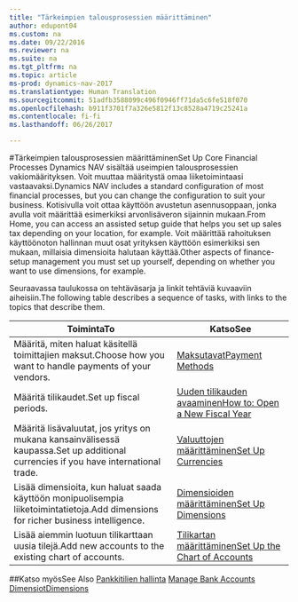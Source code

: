```yaml
---
title: "Tärkeimpien talousprosessien määrittäminen"
author: edupont04
ms.custom: na
ms.date: 09/22/2016
ms.reviewer: na
ms.suite: na
ms.tgt_pltfrm: na
ms.topic: article
ms-prod: dynamics-nav-2017
ms.translationtype: Human Translation
ms.sourcegitcommit: 51adfb3588099c496f0946ff71da5c6fe518f070
ms.openlocfilehash: b911f3701f7a326e5812f13c8528a4719c25241a
ms.contentlocale: fi-fi
ms.lasthandoff: 06/26/2017

---
```


#<a name="set-up-core-financial-processes"></a><span data-ttu-id="5cfcf-102">Tärkeimpien talousprosessien määrittäminen</span><span class="sxs-lookup"><span data-stu-id="5cfcf-102">Set Up Core Financial Processes</span></span>
<span data-ttu-id="5cfcf-103">Dynamics NAV sisältää useimpien talousprosessien vakiomäärityksen. Voit muuttaa määritystä omaa liiketoimintaasi vastaavaksi.</span><span class="sxs-lookup"><span data-stu-id="5cfcf-103">Dynamics NAV includes a standard configuration of most financial processes, but you can change the configuration to suit your business.</span></span>
<span data-ttu-id="5cfcf-104">Kotisivulla voit ottaa käyttöön avustetun asennusoppaan, jonka avulla voit määrittää esimerkiksi arvonlisäveron sijainnin mukaan.</span><span class="sxs-lookup"><span data-stu-id="5cfcf-104">From Home, you can access an assisted setup guide that helps you set up sales tax depending on your location, for example.</span></span> <span data-ttu-id="5cfcf-105">Voit määrittää rahoituksen käyttöönoton hallinnan muut osat yrityksen käyttöön esimerkiksi sen mukaan, millaisia dimensioita halutaan käyttää.</span><span class="sxs-lookup"><span data-stu-id="5cfcf-105">Other aspects of finance-setup management you must set up yourself, depending on whether you want to use dimensions, for example.</span></span>  

<span data-ttu-id="5cfcf-106">Seuraavassa taulukossa on tehtäväsarja ja linkit tehtäviä kuvaaviin aiheisiin.</span><span class="sxs-lookup"><span data-stu-id="5cfcf-106">The following table describes a sequence of tasks, with links to the topics that describe them.</span></span>

| <span data-ttu-id="5cfcf-107">Toiminta</span><span class="sxs-lookup"><span data-stu-id="5cfcf-107">To</span></span>                                                                  | <span data-ttu-id="5cfcf-108">Katso</span><span class="sxs-lookup"><span data-stu-id="5cfcf-108">See</span></span>                      |
|---------------------------------------------------------------------|--------------------------|
|<span data-ttu-id="5cfcf-109">Määritä, miten haluat käsitellä toimittajien maksut.</span><span class="sxs-lookup"><span data-stu-id="5cfcf-109">Choose how you want to handle payments of your vendors.</span></span>|[<span data-ttu-id="5cfcf-110">Maksutavat</span><span class="sxs-lookup"><span data-stu-id="5cfcf-110">Payment Methods</span></span>](finance-setup-payment-methods.md)|
|<span data-ttu-id="5cfcf-111">Määritä tilikaudet.</span><span class="sxs-lookup"><span data-stu-id="5cfcf-111">Set up fiscal periods.</span></span>|[<span data-ttu-id="5cfcf-112">Uuden tilikauden avaaminen</span><span class="sxs-lookup"><span data-stu-id="5cfcf-112">How to: Open a New Fiscal Year</span></span>](finance-setup-how-open-new-fiscal-year.md)|
|<span data-ttu-id="5cfcf-113">Määritä lisävaluutat, jos yritys on mukana kansainvälisessä kaupassa.</span><span class="sxs-lookup"><span data-stu-id="5cfcf-113">Set up additional currencies if you have international trade.</span></span>|[<span data-ttu-id="5cfcf-114">Valuuttojen määrittäminen</span><span class="sxs-lookup"><span data-stu-id="5cfcf-114">Set Up Currencies</span></span>](finance-setup-setup-currencies.md)|
|<span data-ttu-id="5cfcf-115">Lisää dimensioita, kun haluat saada käyttöön monipuolisempia liiketoimintatietoja.</span><span class="sxs-lookup"><span data-stu-id="5cfcf-115">Add dimensions for richer business intelligence.</span></span>|[<span data-ttu-id="5cfcf-116">Dimensioiden määrittäminen</span><span class="sxs-lookup"><span data-stu-id="5cfcf-116">Set Up Dimensions</span></span>](finance-setup-setup-dimensions.md)|
|<span data-ttu-id="5cfcf-117">Lisää aiemmin luotuun tilikarttaan uusia tilejä.</span><span class="sxs-lookup"><span data-stu-id="5cfcf-117">Add new accounts to the existing chart of accounts.</span></span>|[<span data-ttu-id="5cfcf-118">Tilikartan määrittäminen</span><span class="sxs-lookup"><span data-stu-id="5cfcf-118">Set Up the Chart of Accounts</span></span>](finance-setup-setup-chart-accounts.md)|



##<a name="see-also"></a><span data-ttu-id="5cfcf-119">Katso myös</span><span class="sxs-lookup"><span data-stu-id="5cfcf-119">See Also</span></span>
<span data-ttu-id="5cfcf-120">[Pankkitilien hallinta](bank-manage-bank-accounts.md)  </span><span class="sxs-lookup"><span data-stu-id="5cfcf-120">[Manage Bank Accounts](bank-manage-bank-accounts.md)  </span></span>  
[<span data-ttu-id="5cfcf-121">Dimensiot</span><span class="sxs-lookup"><span data-stu-id="5cfcf-121">Dimensions</span></span>](finance-setup-dimensions.md)  

